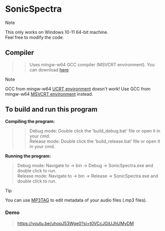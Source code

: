 ﻿# SonicSpectra 

> [!NOTE]
> This only works on Windows 10-11 64-bit machine. <br/>
> Feel free to modify the code.

## Compiler
>> Uses mingw-w64 GCC compiler (MSVCRT environment). You can download [here](https://packages.msys2.org/packages/mingw-w64-x86_64-gcc) <br/>

> [!NOTE]
> GCC from mingw-w64 [UCRT environment](https://packages.msys2.org/packages/mingw-w64-ucrt-x86_64-gcc) doesn't work! Use GCC from mingw-w64 [MSVCRT environment](https://packages.msys2.org/packages/mingw-w64-x86_64-gcc) instead. <br/>

## To build and run this program
**Compiling the program:**
>> Debug mode: Double click the 'build_debug.bat' file or open it in your cmd. <br/>
>> Release mode: Double click the 'build_release.bat' file or open it in your cmd.

**Running the program:**
> Debug mode: Navigate to -> bin -> Debug -> SonicSpectra.exe and double click to run. <br/>
> Release mode: Navigate to -> bin -> Release -> SonicSpectra.exe and double click to run.

> [!TIP]
> You can use [MP3TAG](https://www.mp3tag.de/en/) to edit metadata of your audio files (.mp3 files). <br/>

### Demo
> https://youtu.be/uhopJ53Wge0?si=t0VCcJGiUJhUMyDM
